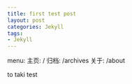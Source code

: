 ```yaml
---
title: first test post
layout: post
categories: Jekyll
tags:
- Jekyll
---
```


menu:
  主页: /
  归档: /archives
  关于: /about

to taki test